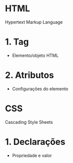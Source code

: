 # HTML

Hypertext Markup Language

# 1. Tag

- Elemento/objeto HTML

# 2. Atributos

- Configurações do elemento


# CSS

Cascading Style Sheets

# 1. Declarações

- Propriedade e valor